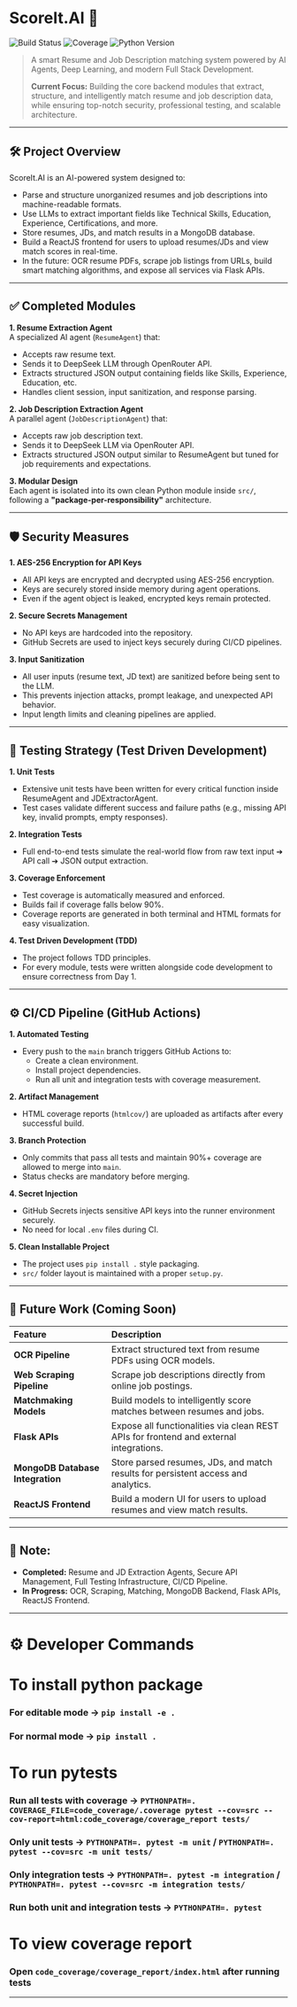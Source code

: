 # ScoreIt.AI 🚀

![Build Status](https://github.com/AmanJain2903/ScoreIt.AI/actions/workflows/ci.yml/badge.svg)
![Coverage](https://img.shields.io/badge/Coverage-95%25-brightgreen)
![Python Version](https://img.shields.io/badge/Python-3.11-blue)

> A smart Resume and Job Description matching system powered by AI Agents, Deep Learning, and modern Full Stack Development.
> 
> **Current Focus:** Building the core backend modules that extract, structure, and intelligently match resume and job description data, while ensuring top-notch security, professional testing, and scalable architecture.

---

## 🛠️ Project Overview

ScoreIt.AI is an AI-powered system designed to:
- Parse and structure unorganized resumes and job descriptions into machine-readable formats.
- Use LLMs to extract important fields like Technical Skills, Education, Experience, Certifications, and more.
- Store resumes, JDs, and match results in a MongoDB database.
- Build a ReactJS frontend for users to upload resumes/JDs and view match scores in real-time.
- In the future: OCR resume PDFs, scrape job listings from URLs, build smart matching algorithms, and expose all services via Flask APIs.

---

## ✅ Completed Modules

**1. Resume Extraction Agent**  
A specialized AI agent (`ResumeAgent`) that:
- Accepts raw resume text.
- Sends it to DeepSeek LLM through OpenRouter API.
- Extracts structured JSON output containing fields like Skills, Experience, Education, etc.
- Handles client session, input sanitization, and response parsing.

**2. Job Description Extraction Agent**  
A parallel agent (`JobDescriptionAgent`) that:
- Accepts raw job description text.
- Sends it to DeepSeek LLM via OpenRouter API.
- Extracts structured JSON output similar to ResumeAgent but tuned for job requirements and expectations.

**3. Modular Design**  
Each agent is isolated into its own clean Python module inside `src/`, following a **"package-per-responsibility"** architecture.

---

## 🛡️ Security Measures

**1. AES-256 Encryption for API Keys**  
- All API keys are encrypted and decrypted using AES-256 encryption.
- Keys are securely stored inside memory during agent operations.
- Even if the agent object is leaked, encrypted keys remain protected.

**2. Secure Secrets Management**  
- No API keys are hardcoded into the repository.
- GitHub Secrets are used to inject keys securely during CI/CD pipelines.

**3. Input Sanitization**  
- All user inputs (resume text, JD text) are sanitized before being sent to the LLM.
- This prevents injection attacks, prompt leakage, and unexpected API behavior.
- Input length limits and cleaning pipelines are applied.

---

## 🧪 Testing Strategy (Test Driven Development)

**1. Unit Tests**  
- Extensive unit tests have been written for every critical function inside ResumeAgent and JDExtractorAgent.
- Test cases validate different success and failure paths (e.g., missing API key, invalid prompts, empty responses).

**2. Integration Tests**  
- Full end-to-end tests simulate the real-world flow from raw text input ➔ API call ➔ JSON output extraction.

**3. Coverage Enforcement**  
- Test coverage is automatically measured and enforced.
- Builds fail if coverage falls below 90%.
- Coverage reports are generated in both terminal and HTML formats for easy visualization.

**4. Test Driven Development (TDD)**  
- The project follows TDD principles.
- For every module, tests were written alongside code development to ensure correctness from Day 1.

---

## ⚙️ CI/CD Pipeline (GitHub Actions)

**1. Automated Testing**  
- Every push to the `main` branch triggers GitHub Actions to:
  - Create a clean environment.
  - Install project dependencies.
  - Run all unit and integration tests with coverage measurement.

**2. Artifact Management**  
- HTML coverage reports (`htmlcov/`) are uploaded as artifacts after every successful build.

**3. Branch Protection**  
- Only commits that pass all tests and maintain 90%+ coverage are allowed to merge into `main`.
- Status checks are mandatory before merging.

**4. Secret Injection**  
- GitHub Secrets injects sensitive API keys into the runner environment securely.
- No need for local `.env` files during CI.

**5. Clean Installable Project**  
- The project uses `pip install .` style packaging.
- `src/` folder layout is maintained with a proper `setup.py`.

---

## 🚧 Future Work (Coming Soon)

| Feature | Description |
|:---|:---|
| **OCR Pipeline** | Extract structured text from resume PDFs using OCR models. |
| **Web Scraping Pipeline** | Scrape job descriptions directly from online job postings. |
| **Matchmaking Models** | Build models to intelligently score matches between resumes and jobs. |
| **Flask APIs** | Expose all functionalities via clean REST APIs for frontend and external integrations. |
| **MongoDB Database Integration** | Store parsed resumes, JDs, and match results for persistent access and analytics. |
| **ReactJS Frontend** | Build a modern UI for users to upload resumes and view match results. |

---

## 📢 Note:

- **Completed:** Resume and JD Extraction Agents, Secure API Management, Full Testing Infrastructure, CI/CD Pipeline.
- **In Progress:** OCR, Scraping, Matching, MongoDB Backend, Flask APIs, ReactJS Frontend.

---

# ⚙️ Developer Commands

# To install python package
### For editable mode -> `pip install -e .`
### For normal mode -> `pip install .`

# To run pytests
### Run all tests with coverage -> `PYTHONPATH=. COVERAGE_FILE=code_coverage/.coverage pytest --cov=src --cov-report=html:code_coverage/coverage_report tests/`

### Only unit tests -> `PYTHONPATH=. pytest -m unit` / `PYTHONPATH=. pytest --cov=src -m unit tests/`
### Only integration tests -> `PYTHONPATH=. pytest -m integration` / `PYTHONPATH=. pytest --cov=src -m integration tests/`
### Run both unit and integration tests -> `PYTHONPATH=. pytest`

# To view coverage report
### Open `code_coverage/coverage_report/index.html` after running tests

---